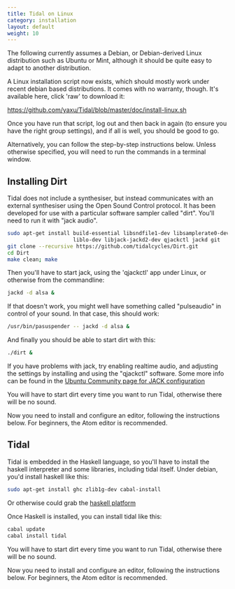 ```yaml
---
title: Tidal on Linux
category: installation
layout: default
weight: 10
---
```


The following currently assumes a Debian, or Debian-derived Linux
distribution such as Ubuntu or Mint, although it should be quite easy
to adapt to another distribution.

A Linux installation script now exists, which should mostly work under
recent debian based distributions. It comes with no warranty,
though. It's available here, click 'raw' to download it:

  <https://github.com/yaxu/Tidal/blob/master/doc/install-linux.sh>

Once you have run that script, log out and then back in again (to ensure you have the right group settings), and if all is well, you should be good to go.

Alternatively, you can follow the step-by-step instructions
below. Unless otherwise specified, you will need to run the commands
in a terminal window.

## Installing Dirt

Tidal does not include a synthesiser, but instead communicates with an
external synthesiser using the Open Sound Control protocol. It has
been developed for use with a particular software sampler called
"dirt". You'll need to run it with "jack audio".

~~~~sh
sudo apt-get install build-essential libsndfile1-dev libsamplerate0-dev \
                     liblo-dev libjack-jackd2-dev qjackctl jackd git
git clone --recursive https://github.com/tidalcycles/Dirt.git
cd Dirt
make clean; make
~~~~

Then you'll have to start jack, using the 'qjackctl' app under Linux,
or otherwise from the commandline:

~~~~sh
jackd -d alsa &
~~~~

If that doesn't work, you might well have something called
"pulseaudio" in control of your sound. In that case, this should work:

~~~~sh
/usr/bin/pasuspender -- jackd -d alsa &
~~~~

And finally you should be able to start dirt with this:

~~~~sh
./dirt &
~~~~

If you have problems with jack, try enabling realtime audio, and
adjusting the settings by installing and using the "qjackctl"
software. Some more info can be found in the [Ubuntu Community page for JACK configuration](https://help.ubuntu.com/community/HowToJACKConfiguration)

You will have to start dirt every time you want to run Tidal,
otherwise there will be no sound.

Now you need to install and configure an editor, following the
instructions below. For beginners, the Atom editor is recommended.

## Tidal

Tidal is embedded in the Haskell language, so you'll have to install
the haskell interpreter and some libraries, including tidal
itself. Under debian, you'd install haskell like this:

~~~~sh
sudo apt-get install ghc zlib1g-dev cabal-install
~~~~

Or otherwise could grab the [haskell platform](http://www.haskell.org/platform/)

Once Haskell is installed, you can install tidal like this:

~~~~sh
cabal update
cabal install tidal
~~~~

You will have to start dirt every time you want to run Tidal,
otherwise there will be no sound. 

Now you need to install and configure an editor, following the
instructions below. For beginners, the Atom editor is recommended.
